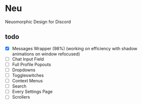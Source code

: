 # Neu
Neuomorphic Design for Discord
## todo
- [x] Messages Wrapper (98%)
  (working on efficiency with shadow animations on window refocused)
- [ ] Chat Input Field
- [ ] Full Profile Popouts
- [ ] Dropdowns
- [ ] Toggleswitches
- [ ] Context Menus
- [ ] Search
- [ ] Every Settings Page
- [ ] Scrollers
